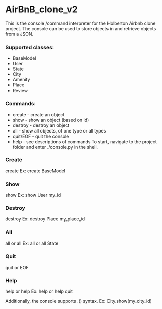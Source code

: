 # AirBnB_clone_v2
This is the console /command interpreter for the Holberton Airbnb clone project. The console can be used to store objects in and retrieve objects from a JSON.

### Supported classes:
* BaseModel
* User
* State
* City
* Amenity
* Place
* Review
### Commands:
* create - create an object
* show - show an object (based on id)
* destroy - destroy an object
* all - show all objects, of one type or all types
* quit/EOF - quit the console
* help - see descriptions of commands
To start, navigate to the project folder and enter ./console.py in the shell.

### Create
create <class name> Ex: create BaseModel

### Show
show <class name> <object id> Ex: show User my_id

### Destroy
destroy <class name> <object id> Ex: destroy Place my_place_id

### All
all or all <class name> Ex: all or all State

### Quit
quit or EOF

### Help
help or help <command> Ex: help or help quit

Additionally, the console supports <class name>.<command>(<parameters>) syntax. Ex: City.show(my_city_id)
